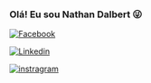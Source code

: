 
### Olá! Eu sou Nathan Dalbert 😜

[![Facebook](https://img.shields.io/badge/Facebook-1877F2?style=for-the-badge&logo=facebook&logoColor=white
)](https://www.facebook.com/nathan.dalbert.9867)

[![Linkedin](https://img.shields.io/badge/LinkedIn-0077B5?style=for-the-badge&logo=linkedin&logoColor=white
)](https://www.linkedin.com/in/nathan-dalbert-48b289193/)

[![instragram](https://img.shields.io/badge/Instagram-E4405F?style=for-the-badge&logo=instagram&logoColor=white
)](https://www.instagram.com/nathandalbert/)






